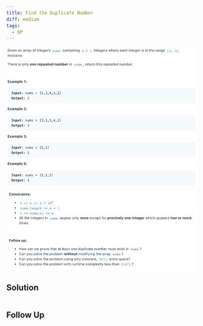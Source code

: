 ```yaml
---
title: Find the Duplicate Number
diff: medium
tags:
  - DP
---
```


<img class="medium-zoom" src="/algo/find-the-duplicate-number.png" alt="https://leetcode.com/problems/find-the-duplicate-number">

## Solution

```py

```

## Follow Up
